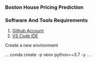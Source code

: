 ### Boston House Pricing Prediction

### Software And Tools Requirements

1. [Github Account](https://github.com)
2. [VS Code IDE](https://code.visualstudio.com/)

Create a new environment 

...
conda create -p venv python==3.7 -y
...